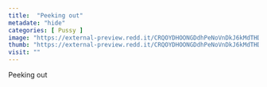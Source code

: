 ```yaml
---
title:  "Peeking out"
metadate: "hide"
categories: [ Pussy ]
image: "https://external-preview.redd.it/CRQOYDHOONGDdhPeNoVnDkJ6kMdTHDZA3_ezRtmKMqc.jpg?auto=webp&s=3b6ec4d7c3dea10f751dd30a5489115c24837a14"
thumb: "https://external-preview.redd.it/CRQOYDHOONGDdhPeNoVnDkJ6kMdTHDZA3_ezRtmKMqc.jpg?width=1080&crop=smart&auto=webp&s=59e5251974633ad6c4f285c08c704152bdc3fec2"
visit: ""
---
```

Peeking out
